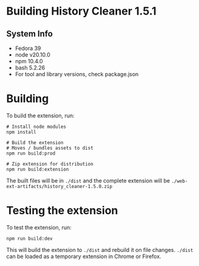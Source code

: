 # Building History Cleaner 1.5.1

## System Info
 * Fedora 39
 * node v20.10.0
 * npm 10.4.0
 * bash 5.2.26
 * For tool and library versions, check package.json

# Building

To build the extension, run:

```shell
# Install node modules
npm install

# Build the extension
# Moves / bundles assets to dist
npm run build:prod

# Zip extension for distribution
npm run build:extension
```

The built files will be in `./dist` and the complete extension will be `./web-ext-artifacts/history_cleaner-1.5.0.zip`

# Testing the extension

To test the extension, run:

```shell
npm run build:dev
```

This will build the extension to `./dist` and rebuild it on file changes. `./dist` can be loaded as a temporary extension in Chrome or Firefox.
